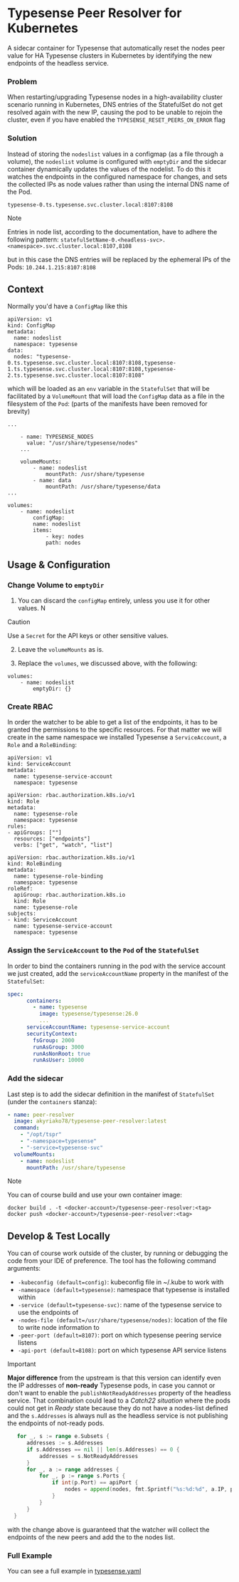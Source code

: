 # Typesense Peer Resolver for Kubernetes
A sidecar container for Typesense that automatically reset the nodes peer value for HA Typesense clusters in Kubernetes
by identifying the new endpoints of the headless service.

### Problem
When restarting/upgrading Typesense nodes in a high-availability cluster scenario running in Kubernetes, 
DNS entries of the StatefulSet do not get resolved again with the new IP, causing the pod to be unable to rejoin the cluster,
even if you have enabled the `TYPESENSE_RESET_PEERS_ON_ERROR` flag

### Solution
Instead of storing the `nodeslist` values in a configmap (as a file through a volume), the `nodeslist` volume is configured 
with `emptyDir` and the sidecar container dynamically updates the values of the nodelist. To do this it watches the endpoints 
in the configured namespace for changes, and sets the collected IPs as node values rather than using the internal DNS name of the Pod. 

```
typesense-0.ts.typesense.svc.cluster.local:8107:8108
```

> [!NOTE]
> Entries in node list, according to the documentation, have to adhere the following pattern: 
> `statefulSetName-0.<headless-svc>.<namespace>.svc.cluster.local:8107,8108`

but in this case the DNS entries will be replaced by the ephemeral IPs of the Pods: `10.244.1.215:8107:8108`

## Context

Normally you'd have a `ConfigMap` like this

```
apiVersion: v1
kind: ConfigMap
metadata:
  name: nodeslist
  namespace: typesense
data:
  nodes: "typesense-0.ts.typesense.svc.cluster.local:8107:8108,typesense-1.ts.typesense.svc.cluster.local:8107:8108,typesense-2.ts.typesense.svc.cluster.local:8107:8108"
```

which will be loaded as an `env` variable in the `StatefulSet` that will be facilitated by a `VolumeMount` that will load
the `ConfigMap` data as a file in the filesystem of the `Pod`: (parts of the manifests have been removed for brevity)

```
...
    
    - name: TYPESENSE_NODES
      value: "/usr/share/typesense/nodes"
    ...

    volumeMounts:
        - name: nodeslist
            mountPath: /usr/share/typesense
        - name: data
            mountPath: /usr/share/typesense/data
...

volumes:
    - name: nodeslist
        configMap:
        name: nodeslist
        items:
            - key: nodes
            path: nodes
```

## Usage & Configuration

### Change Volume to `emptyDir`

1. You can discard the `configMap` entirely, unless you use it for other values. N

> [!CAUTION]
> Use a `Secret` for the API keys or other sensitive values.

2. Leave the `volumeMounts` as is.

3. Replace the `volumes`, we discussed above, with the following:

```
volumes:
    - name: nodeslist
        emptyDir: {}
```

### Create RBAC

In order the watcher to be able to get a list of the endpoints, it has to be granted the permissions to the specific resources.
For that matter we will create in the same namespace we installed Typesense a `ServiceAccount`, a `Role` and a `RoleBinding`:

```
apiVersion: v1
kind: ServiceAccount
metadata:
  name: typesense-service-account
  namespace: typesense
```

```
apiVersion: rbac.authorization.k8s.io/v1
kind: Role
metadata:
  name: typesense-role
  namespace: typesense
rules:
- apiGroups: [""]
  resources: ["endpoints"]
  verbs: ["get", "watch", "list"]
```

```
apiVersion: rbac.authorization.k8s.io/v1
kind: RoleBinding
metadata:
  name: typesense-role-binding
  namespace: typesense
roleRef:
  apiGroup: rbac.authorization.k8s.io
  kind: Role
  name: typesense-role
subjects:
- kind: ServiceAccount
  name: typesense-service-account
  namespace: typesense
```

### Assign the `ServiceAccount` to the `Pod` of the `StatefulSet`

In order to bind the containers running in the pod with the service account we just created, add the `serviceAccountName`
property in the manifest of the `StatefulSet`:

```yaml
spec:
      containers:
        - name: typesense
          image: typesense/typesense:26.0
          ...
      serviceAccountName: typesense-service-account
      securityContext:
        fsGroup: 2000
        runAsGroup: 3000
        runAsNonRoot: true
        runAsUser: 10000
```

### Add the sidecar

Last step is to add the sidecar definition in the manifest of `StatefulSet` (under the `containers` stanza):

```yaml
- name: peer-resolver
  image: akyriako78/typesense-peer-resolver:latest
  command:
    - "/opt/tspr"
    - "-namespace=typesense"
    - "-service=typesense-svc"
  volumeMounts:
    - name: nodeslist
      mountPath: /usr/share/typesense
```

> [!NOTE]
> You can of course build and use your own container image:
> 
> ```shell
> docker build . -t <docker-account>/typesense-peer-resolver:<tag>
> docker push <docker-account>/typesense-peer-resolver:<tag>
> ```

## Develop & Test Locally

You can of course work outside of the cluster, by running or debugging the code from your IDE of preference. The tool has
the following command arguments:

* `-kubeconfig (default=config)`: kubeconfig file in ~/.kube to work with
* `-namespace (default=typesense)`: namespace that typesense is installed within
* `-service (default=typesense-svc)`: name of the typesense service to use the endpoints of
* `-nodes-file (default=/usr/share/typesense/nodes)`: location of the file to write node information to
* `-peer-port (default=8107)`: port on which typesense peering service listens
* `-api-port (default=8108)`: port on which typesense API service listens

> [!IMPORTANT]
> **Major difference** from the upstream is that this version can identify even the IP addresses of **non-ready** Typesense pods,
> in case you cannot or don't want to enable the `publishNotReadyAddresses` property of the headless service. That combination could
> lead to a _Catch22 situation_ where the pods could not get in _Ready_ state because they do not have a nodes-list defined and 
> the `s.Addresses` is always null as the headless service is not publishing the endpoints of not-ready pods.  
>
> ```go
>    for _, s := range e.Subsets {
>		addresses := s.Addresses
>		if s.Addresses == nil || len(s.Addresses) == 0 {
>			addresses = s.NotReadyAddresses
>		}
>		for _, a := range addresses {
>			for _, p := range s.Ports {
>				if int(p.Port) == apiPort {
>					nodes = append(nodes, fmt.Sprintf("%s:%d:%d", a.IP, peerPort, p.Port))
>				}
>			}
>		}
>	}
> ```
> with the change above is guaranteed that the watcher will collect the endpoints of the new peers and add the to the nodes list.


### Full Example

You can see a full example in [typesense.yaml](/typesense.yml)

